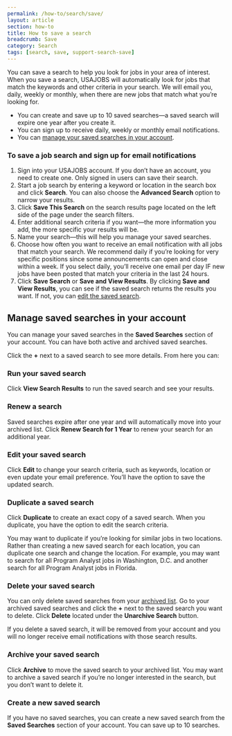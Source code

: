 ```yaml
---
permalink: /how-to/search/save/
layout: article
section: how-to
title: How to save a search
breadcrumb: Save
category: Search
tags: [search, save, support-search-save]
---
```


You can save a search to help you look for jobs in your area of interest. When you save a search, USAJOBS will automatically look for jobs that match the keywords and other criteria in your search. We will email you, daily, weekly or monthly, when there are new jobs that match what you’re looking for.

* You can create and save up to 10 saved searches—a saved search will expire one year after you create it.
* You can sign up to receive daily, weekly or monthly email notifications.
* You can [manage your saved searches in your account](#manage-saved-searches-in-your-account).

### To save a job search and sign up for email notifications

1.	Sign into your USAJOBS account. If you don’t have an account, you need to create one. Only signed in users can save their search.
2.	Start a job search by entering a keyword or location in the search box and click **Search**. You can also choose the **Advanced Search** option to narrow your results.
3.	Click **Save This Search** on the search results page located on the left side of the page under the search filters.
4.	Enter additional search criteria if you want—the more information you add, the more specific your results will be.
5.	Name your search—this will help you manage your saved searches.
6.	Choose how often you want to receive an email notification with all jobs that match your search. We recommend daily if you’re looking for very specific positions since some announcements can open and close within a week.  If you select daily, you’ll receive one email per day IF new jobs have been posted that match your criteria in the last 24 hours.
7.	Click **Save Search** or **Save and View Results**. By clicking **Save and View Results**, you can see if the saved search returns the results you want.  If not, you can [edit the saved search](#edit-your-saved-search).

## Manage saved searches in your account

You can manage your saved searches in the **Saved Searches** section of your account.  You can have both active and archived saved searches.

Click the **+** next to a saved search to see more details. From here you can:

### Run your saved search

Click **View Search Results** to run the saved search and see your results.

### Renew a search

Saved searches expire after one year and will automatically move into your archived list. Click **Renew Search for 1 Year** to renew your search for an additional year.

### Edit your saved search

Click **Edit** to change your search criteria, such as keywords, location or even update your email preference. You’ll have the option to save the updated search.

### Duplicate a saved search

Click **Duplicate** to create an exact copy of a saved search. When you duplicate, you have the option to edit the search criteria.

You may want to duplicate if you’re looking for similar jobs in two locations. Rather than creating a new saved search for each location, you can duplicate one search and change the location. For example, you may want to search for all Program Analyst jobs in Washington, D.C. and another search for all Program Analyst jobs in Florida.

### Delete your saved search

You can only delete saved searches from your [archived list](#archive-your-saved-search). Go to your archived saved searches and click the **+** next to the saved search you want to delete.  Click **Delete** located under the **Unarchive Search** button.

If you delete a saved search, it will be removed from your account and you will no longer receive email notifications with those search results.

### Archive your saved search

Click **Archive** to move the saved search to your archived list. You may want to archive a saved search if you’re no longer interested in the search, but you don’t want to delete it.

### Create a new saved search

If you have no saved searches, you can create a new saved search from the **Saved Searches** section of your account. You can save up to 10 searches.
